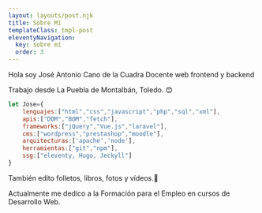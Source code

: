 ```yaml
---
layout: layouts/post.njk
title: Sobre Mí
templateClass: tmpl-post
eleventyNavigation:
  key: sobre mí
  order: 3
---
```


Hola soy José Antonio Cano de la Cuadra
Docente web frontend y backend

Trabajo desde La Puebla de Montalbán, Toledo. 😊
````js
let Jose={
    lenguajes:["html","css","javascript","php","sql","xml"],
    apis:["DOM","BOM","fetch"],
    frameworks:["jQuery","Vue.js","laravel"],
    cms:["wordpress","prestashop","moodle"],
    arquitecturas:['apache','node'],
    herramientas:["git","npm"],
    ssg:["eleventy, Hugo, Jeckyll"]   
}
````
También edito folletos, libros, fotos y vídeos.🎥

Actualmente me dedico a la Formación para el Empleo en cursos de Desarrollo Web.
